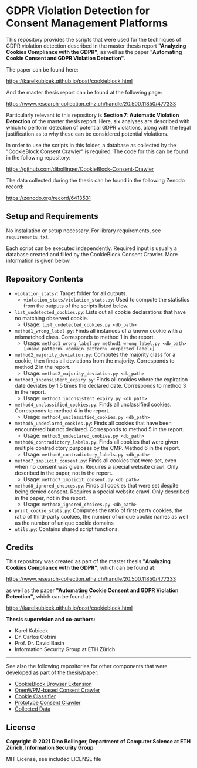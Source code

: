 # GDPR Violation Detection for Consent Management Platforms

This repository provides the scripts that were used for the techniques of GDPR violation detection
described in the master thesis report __"Analyzing Cookies Compliance with the GDPR"__, as well as the
paper __"Automating Cookie Consent and GDPR Violation Detection"__. 

The paper can be found here:

https://karelkubicek.github.io/post/cookieblock.html

And the master thesis report can be found at the following page:

https://www.research-collection.ethz.ch/handle/20.500.11850/477333

Particularly relevant to this repository is __Section 7: Automatic Violation Detection__ of the 
master thesis report. Here, six analyses are described with which to perform detection of potential 
GDPR violations, along with the legal justification as to why these can be considered potential 
violations.

In order to use the scripts in this folder, a database as collected by the 
"CookieBlock Consent Crawler" is  required. The code for this can be found in the following 
repository:

https://github.com/dibollinger/CookieBlock-Consent-Crawler

The data collected during the thesis can be found in the following Zenodo record:

https://zenodo.org/record/6413531

## Setup and Requirements

No installation or setup necessary. For library requirements, see `requirements.txt`.

Each script can be executed independently. Required input is usually a database created and filled 
by the CookieBlock Consent Crawler. More information is given below.

## Repository Contents

* `violation_stats/`: Target folder for all outputs.
  * `violation_stats/violation_stats.py`: Used to compute the statistics from the outputs of the scripts listed below.
* `list_undetected_cookies.py`: Lists out all cookie declarations that have no matching observed cookie. 
  * Usage: `list_undetected_cookies.py <db_path>`
* `method1_wrong_label.py`: Finds all instances of a known cookie with a mismatched class. Corresponds to method 1 in the report.
  * Usage: `method1_wrong_label.py method1_wrong_label.py <db_path> [<name_pattern> <domain_pattern> <expected_label>]`
* `method2_majority_deviation.py`: Computes the majority class for a cookie, then finds all deviations from the majority. Corresponds to method 2 in the report.
  * Usage: `method2_majority_deviation.py <db_path>`
* `method3_inconsistent_expiry.py`: Finds all cookies where the expiration date deviates by 1.5 times the declared date. Corresponds to method 3 in the report.
  * Usage: `method3_inconsistent_expiry.py <db_path>`
* `method4_unclassified_cookies.py`: Finds all unclassified cookies. Corresponds to method 4 in the report.
  * Usage: `method4_unclassified_cookies.py <db_path>`
* `method5_undeclared_cookies.py`: Finds all cookies that have been encountered but not declared. Corresponds to method 5 in the report.
  * Usage: `method5_undeclared_cookies.py <db_path>`
* `method6_contradictory_labels.py`: Finds all cookies that were given multiple contradictory purposes by the CMP. Method 6 in the report.
  * Usage: `method6_contradictory_labels.py <db_path>`
* `method7_implicit_consent.py`: Finds all cookies that were set, even when no consent was given. Requires a special website crawl. Only described in the paper, not in the report.
  * Usage: `method7_implicit_consent.py <db_path>`
* `method8_ignored_choices.py`: Finds all cookies that were set despite being denied consent. Requires a special website crawl. Only described in the paper, not in the report.
  * Usage: `method8_ignored_choices.py <db_path>`
* `print_cookie_stats.py`: Computes the ratio of first-party cookies, the ratio of third-party cookies, the number of unique cookie names as well as the number of unique cookie domains
* `utils.py`: Contains shared script functions.

## Credits

This repository was created as part of the master thesis __"Analyzing Cookies Compliance with the GDPR"__, 
which can be found at:

https://www.research-collection.ethz.ch/handle/20.500.11850/477333

as well as the paper __"Automating Cookie Consent and GDPR Violation Detection"__, which can be found at:

https://karelkubicek.github.io/post/cookieblock.html

__Thesis supervision and co-authors:__
* Karel Kubicek
* Dr. Carlos Cotrini
* Prof. Dr. David Basin
* Information Security Group at ETH Zürich

---
See also the following repositories for other components that were developed as part of the thesis/paper:

* [CookieBlock Browser Extension](https://github.com/dibollinger/CookieBlock)
* [OpenWPM-based Consent Crawler](https://github.com/dibollinger/CookieBlock-Consent-Crawler)
* [Cookie Classifier](https://github.com/dibollinger/CookieBlock-Consent-Classifier)
* [Prototype Consent Crawler](https://github.com/dibollinger/CookieBlock-Crawler-Prototype)
* [Collected Data](https://zenodo.org/record/5633670)

## License

__Copyright © 2021 Dino Bollinger, Department of Computer Science at ETH Zürich, Information Security Group__

MIT License, see included LICENSE file
